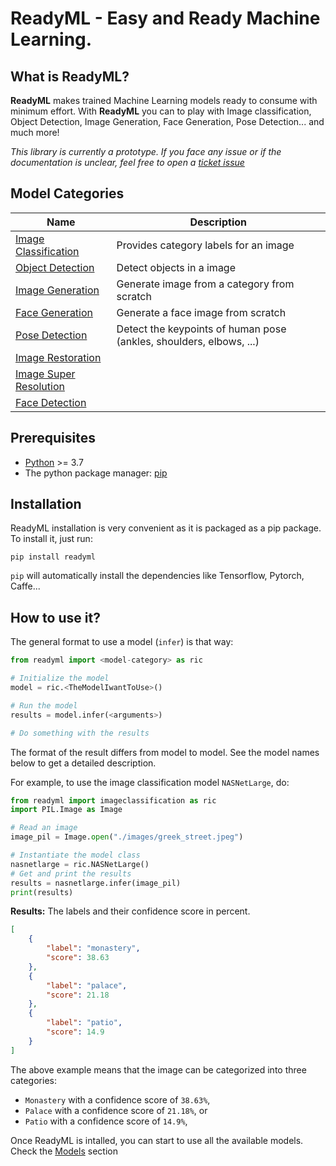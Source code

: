 # ReadyML - Easy and Ready Machine Learning.

## What is ReadyML?

**ReadyML** makes trained Machine Learning models ready to consume with minimum effort. With **ReadyML** you can to play with Image classification, Object Detection, Image Generation, Face Generation, Pose Detection... and much more!

*This library is currently a prototype. If you face any issue or if the documentation is unclear, feel free to open a [ticket issue](https://github.com/houseofai/readyml/issues)*

## Model Categories
| Name | Description |
|-|-|
| [Image Classification](#user-content-image-classification) | Provides category labels for an image |
| [Object Detection](#user-content-objet-detection) | Detect objects in a image |
| [Image Generation](#user-content-image-generation) | Generate image from a category from scratch |
| [Face Generation](#user-content-face-generation) | Generate a face image from scratch |
| [Pose Detection](#user-content-pose-detection) | Detect the keypoints of human pose (ankles, shoulders, elbows, ...) |
| [Image Restoration](#user-content-image-restoration) |  |
| [Image Super Resolution](#user-content-super-resolution) |  |
| [Face Detection](#user-content-face-detection) |  |


## Prerequisites
- [Python](https://www.python.org/downloads/) >= 3.7
- The python package manager: [pip](https://pip.pypa.io/en/stable/installation/)

## Installation
ReadyML installation is very convenient as it is packaged as a pip package. To install it, just run:
```
pip install readyml
```
`pip` will automatically install the dependencies like Tensorflow, Pytorch, Caffe...

## How to use it?
The general format to use a model (`infer`) is that way:
```python
from readyml import <model-category> as ric

# Initialize the model
model = ric.<TheModelIwantToUse>()

# Run the model
results = model.infer(<arguments>)

# Do something with the results
```
The format of the result differs from model to model. See the model names below to get a detailed description.

For example, to use the image classification model `NASNetLarge`, do:
```python
from readyml import imageclassification as ric
import PIL.Image as Image

# Read an image
image_pil = Image.open("./images/greek_street.jpeg")

# Instantiate the model class
nasnetlarge = ric.NASNetLarge()
# Get and print the results
results = nasnetlarge.infer(image_pil)
print(results)
```
**Results:** The labels and their confidence score in percent.
```json
[
    {
        "label": "monastery",
        "score": 38.63
    },
    {
        "label": "palace",
        "score": 21.18
    },
    {
        "label": "patio",
        "score": 14.9
    }
]

```
The above example means that the image can be categorized into three categories:
- `Monastery` with a confidence score of `38.63%`,
- `Palace` with a confidence score of `21.18%`, or
- `Patio` with a confidence score of `14.9%`,

Once ReadyML is intalled, you can start to use all the available models. Check the [Models](models.md) section
